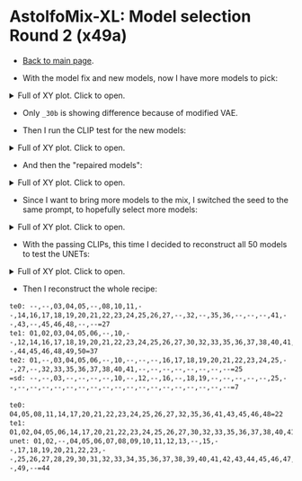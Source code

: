 # AstolfoMix-XL: Model selection Round 2 (x49a) #

- [Back to main page](../README_XL.MD#model-selection-round-2-x49a).

- With the model fix and new models, now I have more models to pick:

<details>
    <summary>Full of XY plot. Click to open.</summary>

![xyz_grid-0705-3416143198-11264-1332-6-48-20240217155856.jpg](../img/x49a/xyz_grid-0705-3416143198-11264-1332-6-48-20240217155856.jpg)

![xyz_grid-0716-3416143198-10240-1343-6-48-20240218165754.jpg](../img/x49a/xyz_grid-0716-3416143198-10240-1343-6-48-20240218165754.jpg)

![xyz_grid-0717-3416143198-10240-1343-6-48-20240218170239.jpg](../img/x49a/xyz_grid-0717-3416143198-10240-1343-6-48-20240218170239.jpg)

</details>

- Only `_30b` is showing difference because of modified VAE.

- Then I run the CLIP test for the new models:

<details>
    <summary>Full of XY plot. Click to open.</summary>

![xyz_grid-0706-755545524-12096-1446-4.5-48-20240217174833.jpg](../img/x49a/xyz_grid-0706-755545524-12096-1446-4.5-48-20240217174833.jpg)

![xyz_grid-0707-755545524-12096-1446-4.5-48-20240217175235.jpg](../img/x49a/xyz_grid-0707-755545524-12096-1446-4.5-48-20240217175235.jpg)

![xyz_grid-0708-755545524-12096-1446-4.5-48-20240217180218.jpg](../img/x49a/xyz_grid-0708-755545524-12096-1446-4.5-48-20240217180218.jpg)

</details>

- And then the "repaired models":

<details>
    <summary>Full of XY plot. Click to open.</summary>

![xyz_grid-0720-755545524-20160-1446-4.5-48-20240218195001.jpg](../img/x49a/xyz_grid-0720-755545524-20160-1446-4.5-48-20240218195001.jpg)

![xyz_grid-0721-755545524-20160-1446-4.5-48-20240218195108.jpg](../img/x49a/xyz_grid-0721-755545524-20160-1446-4.5-48-20240218195108.jpg)

![xyz_grid-0722-755545524-20160-1446-4.5-48-20240218201533.jpg](../img/x49a/xyz_grid-0722-755545524-20160-1446-4.5-48-20240218201533.jpg)

</details>

- Since I want to bring more models to the mix, I switched the seed to the same prompt, to hopefully select more models:

<details>
    <summary>Full of XY plot. Click to open.</summary>

![xyz_grid-0710-543236662-20160-1631-4.5-48-20240218002108.jpg](../img/x49a/xyz_grid-0710-543236662-20160-1631-4.5-48-20240218002108.jpg)

![xyz_grid-0718-543236662-20160-1446-4.5-48-20240218180425.jpg](../img/x49a/xyz_grid-0718-543236662-20160-1446-4.5-48-20240218180425.jpg)

![xyz_grid-0719-543236662-20160-1446-4.5-48-20240218180615.jpg](../img/x49a/xyz_grid-0719-543236662-20160-1446-4.5-48-20240218180615.jpg)

![xyz_grid-0723-543236659-20160-1446-4.5-48-20240218201715.jpg](../img/x49a/xyz_grid-0723-543236659-20160-1446-4.5-48-20240218201715.jpg)

</details>

- With the passing CLIPs, this time I decided to reconstruct all 50 models to test the UNETs:

<details>
    <summary>Full of XY plot. Click to open.</summary>

![xyz_grid-0727-755545524-20160-1446-4.5-48-20240220014743.jpg](../img/x49a/xyz_grid-0727-755545524-20160-1446-4.5-48-20240220014743.jpg)

![xyz_grid-0726-755545524-20160-1446-4.5-48-20240220014709.jpg](../img/x49a/xyz_grid-0726-755545524-20160-1446-4.5-48-20240220014709.jpg)

![xyz_grid-0729-755545524-20160-1446-4.5-48-20240220020344.jpg](../img/x49a/xyz_grid-0729-755545524-20160-1446-4.5-48-20240220020344.jpg)

![xyz_grid-0728-755545524-20160-1446-4.5-48-20240220020229.jpg](../img/x49a/xyz_grid-0728-755545524-20160-1446-4.5-48-20240220020229.jpg)

![xyz_grid-0730-755545524-20160-1446-4.5-48-20240220073619.jpg](../img/x49a/xyz_grid-0730-755545524-20160-1446-4.5-48-20240220073619.jpg)

</details>

- Then I reconstruct the whole recipe:

```
te0: --,--,03,04,05,--,08,10,11,--,14,16,17,18,19,20,21,22,23,24,25,26,27,--,32,--,35,36,--,--,--,41,--,43,--,45,46,48,--,--=27
te1: 01,02,03,04,05,06,--,10,--,12,14,16,17,18,19,20,21,22,23,24,25,26,27,30,32,33,35,36,37,38,40,41,42,--,44,45,46,48,49,50=37
te2: 01,--,03,04,05,06,--,10,--,--,--,16,17,18,19,20,21,22,23,24,25,--,27,--,32,33,35,36,37,38,40,41,--,--,--,--,--,--,--,--=25
=sd: --,--,03,--,--,--,--,10,--,12,--,16,--,18,19,--,--,--,--,--,25,--,--,--,--,--,--,--,--,--,--,--,--,--,--,--,--,--,--,--=7

te0: 04,05,08,11,14,17,20,21,22,23,24,25,26,27,32,35,36,41,43,45,46,48=22
te1: 01,02,04,05,06,14,17,20,21,22,23,24,25,26,27,30,32,33,35,36,37,38,40,41,42,44,45,46,48,49,50=31
unet: 01,02,--,04,05,06,07,08,09,10,11,12,13,--,15,--,17,18,19,20,21,22,23,--,25,26,27,28,29,30,31,32,33,34,35,36,37,38,39,40,41,42,43,44,45,46,47,--,49,--=44
```